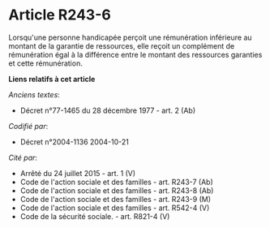 # Article R243-6

Lorsqu'une personne handicapée perçoit une rémunération inférieure au montant de la garantie de ressources, elle reçoit un
complément de rémunération égal à la différence entre le montant des ressources garanties et cette rémunération.

**Liens relatifs à cet article**

_Anciens textes_:

  - Décret n°77-1465 du 28 décembre 1977 - art. 2 (Ab)

_Codifié par_:

  - Décret n°2004-1136 2004-10-21

_Cité par_:

  - Arrêté du 24 juillet 2015 - art. 1 (V)
  - Code de l'action sociale et des familles - art. R243-7 (Ab)
  - Code de l'action sociale et des familles - art. R243-8 (Ab)
  - Code de l'action sociale et des familles - art. R243-9 (M)
  - Code de l'action sociale et des familles - art. R542-4 (V)
  - Code de la sécurité sociale. - art. R821-4 (V)
